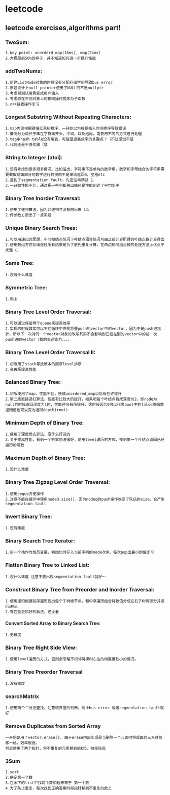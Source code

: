 # leetcode

## leetcode exercises,algorithms part!

### TwoSum:

```
1.key point: unorderd_map(16ms), map(24ms)
2.大概是前50%的样子，并不知道如何进一步提升性能
```

### addTwoNums:

```
1.新建ListNode对象的时候没有分配存储空间导致bus error
2.原题设计上null pointer使用了NULL而不是nullptr
3.考虑将测试用例变成用户输入
4.考虑将在不同对象上的相同操作提炼为子函数
5.c++链表操作复习
```

### Longest Substring Without Repeating Characters:

```
1.map内部根据键值红黑树排序，一开始以为根据插入时间排序导致错误
2.情况分为最长子串在字符串开头，中间，以及结尾，需要用不同的方式进行处理
3.tag中hash table没有用到，可能是提高效率的关键点？（不过感觉不是
4.代码还是不够优雅（嘤
```

### String to Integer (atoi):

```
1.没有考虑到很多很多情况，比如溢出，字符串不是单纯的数字串，数字和字母结合的字符串需要截取前面部分的数字进行转换而不是单纯返回0，空格etc
2.遇到了segmentation fault，先定位再调试（。
3.一开始性能不佳，通过把一些判断移出循环是性能到达了平均水平
```

### Binary Tree Inorder Traversal:

```
1.使用了递归算法，因为非递归并没有想出来（垢
2.传参数方面出了一点问题
```

### Unique Binary Search Trees:

```
1.可以用递归的思想，不同根结点情况下叶结点组合情况可由之前计算所得的叶结点数计算得出
2.使用数组方式存储途经所有结果是为了避免重复计算，在两边相同结点数的处理方法上优点不优雅（。
```

### Same Tree:

```
1.没有什么难度
```

### Symmetric Tree:

```
1.同上
```

### Binary Tree Level Order Traversal:

```
1.可以通过保留两个queue来提高效率
2.实现的时候其实可以不在循环中声明将要push到vector中的vector，因为不是push进指针，所以下一次对同一个vector对象的改写其实不会影响到已经在别的vector中的前一次push进的vector（我的表述能力。。。。
```

### Binary Tree Level Order Traversal II:

```
1.初版用了stack存放原本的顺序level排序
2.会再版提高性能
```

### Balanced Binary Tree:

```
1.初版使用了map，性能不佳，换成unordered_map以后有些许提升
2.第二版直接递归算法，性能有比较大的提升，如果吧每个叶结点看成深度为2，即node为null的时候返回深度为1时，性能还会有所提升，这时候因为0可以代表bool中的false原函数返回值也可以变为返回depth(root)
```

### Minimum Depth of Binary Tree:

```
1.使用了深度优先算法，没什么好说的
2.关于提高性能，看到一个答案想法很好，使用level遍历的方式，找到第一个叶结点返回已经遍历的层数
```

### Maximum Depth of Binary Tree:

```
1.没什么难度
```

### Binary Tree Zigzag Level Order Traversal:

```
1.使用deque方便操作
2.注意不能在循环中使用nodeQ.size()，因为nodeq的push操作改变了队伍的size，会产生segmentation fault
```

### Invert Binary Tree:

```
1.没有难度
```

### Binary Search Tree Iterator:

```
1.用一个栈作为成员变量，初始化时存入当前序列的node次序，每次pop出最小的值即可
```

### Flatten Binary Tree to Linked List:

```
1.没什么难度 注意不要出现segmentation fault就好～
```

### Construct Binary Tree from Preorder and Inorder Traversal:

```
1.使用递归根据前序遍历找出每个子树根节点，和中序遍历结合将数值分成左右子树两部分并进行递归。
2.有性能更加好的解法，还没看
```

#### Convert Sorted Array to Binary Search Tree:

```
1.无难度
```

### Binary Tree Right Side View:

```
1.使用level遍历的方式，否则会忽略不相邻两棵树右边的树高度较小的情况。
```

### Binary Tree Preorder Traversal

```
1.没有难度
```

### searchMatrix

```
1.使用两个二分法查找，注意临界值的判断，防止bus error 或者segmentation fault就好
```

### Remove Duplicates from Sorted Array

```
一开始使用了vector.erase(), 由于erase内部实现是当删除一个元素时将后面的元素往前移一格，效率很低。
然后使用了两个指针，将不重复的元素移到前k位，效率较高
```

### 3Sum

```
1.sort
2.确定第一个数
3.在余下的list中找两个数加起来等于-第一个数
4.为了防止重复，每次找到正确答案时将指针移到不重复的数上
```

